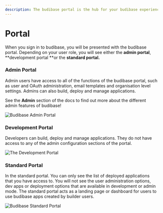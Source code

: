 ```yaml
---
description: The budibase portal is the hub for your budibase experience.
---
```


# Portal

When you sign in to budibase, you will be presented with the budibase portal. Depending on your user role, you will see either the **admin portal**, **development portal **or the **standard portal.**

### Admin Portal

Admin users have access to all of the functions of the budibase portal, such as user and OAuth administration, email templates and organisation level settings. Admins can also build, deploy and manage applications.

See the **Admin** section of the docs to find out more about the different admin features of budibase!

![Budibase Admin Portal](../../.gitbook/assets/screenshot-2021-05-25-at-08.06.29.png)

### Development Portal

Developers can build, deploy and manage applications. They do not have access to any of the admin configuration sections of the portal. 

![The Development Portal](../../.gitbook/assets/screenshot-2021-05-25-at-08.10.36.png)

### Standard Portal

In the standard portal. You can only see the list of deployed applications that you have access to. You will not see the user administration options, dev apps or deployment options that are available in development or admin mode. The standard portal acts as a landing page or dashboard for users to use budibase apps created by builder users.

![Budibase Standard Portal](../../.gitbook/assets/screenshot-2021-05-25-at-07.41.11.png)
